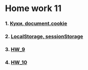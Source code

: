 # Home work 11

### 1. [Куки, document.cookie](https://learn.javascript.ru/cookie)
### 2. [LocalStorage, sessionStorage](https://learn.javascript.ru/localstorage)
### 3. [HW_9](https://github.com/yablonsky-il/lessons_ilya/tree/hw_9)
### 4. [HW_10](https://github.com/yablonsky-il/lessons_ilya/tree/hw_10)
